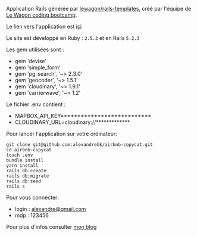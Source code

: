 Application Rails générée par [lewagon/rails-templates](https://github.com/lewagon/rails-templates), créé par l'équipe de [Le Wagon coding bootcamp](https://www.lewagon.com).

Le lien vers l'application est [ici](https://airbnb-copycat.herokuapp.com/)

Le site est développé en Ruby : `2.5.3` et en Rails `5.2.3`

Les gem utilisées sont :

* gem 'devise'
* gem 'simple_form'
* gem 'pg_search',   '~> 2.3.0'
* gem 'geocoder',    '~> 1.5.1'
* gem 'cloudinary',  '~> 1.9.1'
* gem 'carrierwave', '~> 1.2'

Le fichier .env contient :

* MAPBOX_API_KEY=**************************
* CLOUDINARY_URL=cloudinary://*************

Pour lancer l'application sur votre ordinateur:
```
git clone git@github.com:alexandrebk/airbnb-copycat.git
cd airbnb-copycat
touch .env
bundle install
yarn install
rails db:create
rails db:migrate
rails db:seed
rails s
```
Pour vous connecter:

* login : alexandre@gmail.com
* mdp :   123456

Pour plus d'infos consulter [mon blog](https://alexandrebk.github.io)
